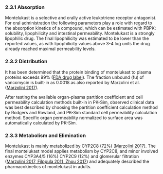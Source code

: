 ### 2.3.1 Absorption

Montelukast is a selective and orally active leukotriene receptor antagonist. For oral administration the following parameters play a role with regard to the absorption kinetics of a compound, which can be estimated with PBPK: solubility, lipophilicity and intestinal permeability. Montelukast is a strongly lipophilic drug. The final lipophilicity was estimated to be lower than the reported values, as with lipophilicity values above 3-4 log units the drug already reached maximal permeability levels.

### 2.3.2 Distribution

It has been determined that the protein binding of montelukast to plasma proteins exceeds 99% ([FDA drug label](#5-References)).  The fraction unbound (fu) of vancomycin is built-in as 0.0018 as also reported by Marzolini et al. ([Marzolini 2017](#5-References)).

After testing the available organ-plasma partition coefficient and cell permeability calculation methods built-in in PK-Sim, observed clinical data was best described by choosing the partition coefficient calculation method by Rodgers and Rowland, and PK-Sim standard cell permeability calculation method. Specific organ permeability normalized to surface area was automatically calculated by PK-Sim.

### 2.3.3 Metabolism and Elimination

Montelukast is mainly metabolized by CYP2C8 (72%) ([Marzolini 2017](#5-References)).  The final montelukast model applies metabolism by CYP2C8, and minor involved enzymes CYP3A4/5 (16%) CYP2C9 (12%) and glomerular filtration ([Marzolini 2017, Filppula 2011, Zhou 2017](#5-References)) and adequately described the pharmacokinetics of montelukast in adults.

